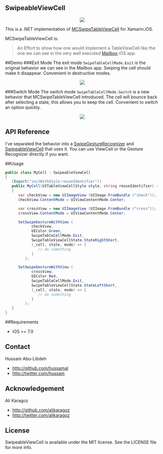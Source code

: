 SwipeableViewCell
--------------------

<p align="center"><img src="https://raw.github.com/hussamal/SwipeableViewCell/master/github-assets/mcswipe-front.png"/></p>

This is a .NET implementation of [MCSwipeTableViewCell](https://github.com/alikaragoz/MCSwipeTableViewCell) for Xamarin.iOS.

MCSwipeTableViewCell is:

>An Effort to show how one would implement a TableViewCell like the one we can see in the very well executed [Mailbox](http://www.mailboxapp.com/) iOS app. 

##Demo
###Exit Mode
The exit mode `SwipeTableCellMode.Exit` is the original behavior we can see in the Mailbox app. Swiping the cell should make it disappear. Convenient in destructive modes.

<p align="center"><img src="https://raw.github.com/hussamal/SwipeableViewCell/master/github-assets/mcswipe-exit.gif"/></p>

###Switch Mode
The switch mode `SwipeTableCellMode.Switch` is a new behavior that MCSwipeTableViewCell introduced. The cell will bounce back after selecting a state, this allows you to keep the cell. Convenient to switch an option quickly.

<p align="center"><img src="https://raw.github.com/hussamal/SwipeableViewCell/master/github-assets/mcswipe-switch.gif"/></p>

## API Reference
I've separated the behavior into a [SwipeGestureRecognizer](CellSwipeGestureRecognizer.cs) and [SwipeableViewCell](SwipeableViewCell.cs) that uses it. You can use ViewCell or the Gesture Recognizer directly if you want.

##Usage

```csharp
public class MyCell : SwipeableViewCell
{
   [Export("initWithStyle:reuseIdentifier")]
   public MyCell(UITableViewCellStyle style, string reuseIdentifier) : base(style, reuseIdentifier)
   {
      var checkView = new UIImageView (UIImage.FromBundle ("check"));
      checkView.ContentMode = UIViewContentMode.Center;

      var crossView = new UIImageView (UIImage.FromBundle ("cross"));
      crossView.ContentMode = UIViewContentMode.Center;

      SetSwipeGestureWithView (
            checkView,
            UIColor.Green,
            SwipeTableCellMode.Exit,
            SwipeTableViewCellState.StateRightShort,
            (_cell, state, mode) => {
               // do something
            }
         );

      SetSwipeGestureWithView (
            crossView,
            UIColor.Red,
            SwipeTableCellMode.Exit,
            SwipeTableViewCellState.StateLeftShort,
            (_cell, state, mode) => {
               // do something
            }
         );
   }
}
```


##Requirements
- iOS >= 7.0

## Contact

Hussam Abu-Libdeh

- http://github.com/hussamal
- http://twitter.com/hussam

## Acknowledgement

Ali Karagoz

- http://github.com/alikaragoz
- http://twitter.com/alikaragoz

## License

SwipeableViewCell is available under the MIT license. See the LICENSE file for more info.
